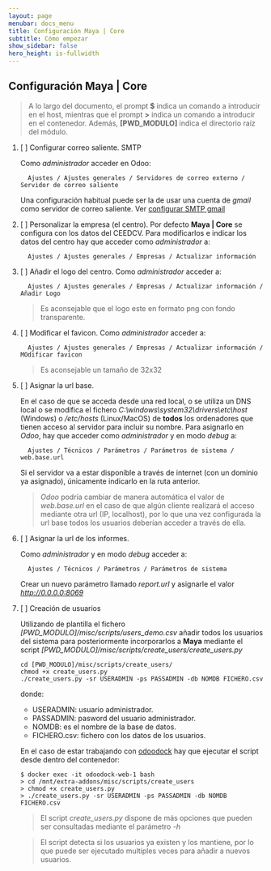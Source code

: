 ```yaml
---
layout: page
menubar: docs_menu
title: Configuración Maya | Core
subtitle: Cómo empezar
show_sidebar: false
hero_height: is-fullwidth
---
```


## Configuración Maya | Core

> A lo largo del documento, el prompt **$** indica un comando a introducir en el host, mientras que el prompt **>** indica un comando a introducir en el contenedor. Además, **[PWD_MODULO]** indica el directorio raíz del módulo.

1. [ ] Configurar correo saliente. SMTP
  
      Como _administrador_ acceder en Odoo:

         Ajustes / Ajustes generales / Servidores de correo externo / Servidor de correo saliente

      Una configuración habitual puede ser la de usar una cuenta de _gmail_ como servidor de correo saliente. Ver [configurar SMTP gmail](/maya-core/annex/smtp-gmail) 

2. [ ] Personalizar la empresa (el centro). Por defecto **Maya | Core** se configura con los datos del CEEDCV. Para modificarlos e indicar los datos del centro hay que acceder como _administrador_ a:

         Ajustes / Ajustes generales / Empresas / Actualizar información

3. [ ] Añadir el logo del centro. Como _administrador_ acceder a:

         Ajustes / Ajustes generales / Empresas / Actualizar información / Añadir Logo

      > Es aconsejable que el logo este en formato png con fondo transparente.


4. [ ] Modificar el favicon. Como _administrador_ acceder a:

         Ajustes / Ajustes generales / Empresas / Actualizar información / MOdificar favicon

      > Es aconsejable un tamaño de 32x32

5. [ ] Asignar la url base. 
    
    En el caso de que se acceda desde una red local, o se utiliza un DNS local o se modifica el fichero _C:\windows\system32\drivers\etc\host_ (Windows) o _/etc/hosts_ (Linux/MacOS) de **todos** los ordenadores que tienen acceso al servidor para incluir su nombre. Para asignarlo en _Odoo_, hay que acceder como _administrador_ y en modo _debug_ a:
  
         Ajustes / Técnicos / Parámetros / Parámetros de sistema / web.base.url

    Si el servidor va a estar disponible a través de internet (con un dominio ya asignado), únicamente indicarlo en la ruta anterior.

    > _Odoo_ podría cambiar de manera automática el valor de _web.base.url_ en el caso de que algún cliente realizará el acceso mediante otra url (IP, localhost), por lo que una vez configurada la url base todos los usuarios deberían acceder a través de ella.

6. [ ] Asignar la url de los informes. 

      Como _administrador_ y en modo _debug_ acceder a:

         Ajustes / Técnicos / Parámetros / Parámetros de sistema 

      Crear un nuevo parámetro llamado _report.url_ y asignarle el valor _http://0.0.0.0:8069_

7. [ ] Creación de usuarios

    Utilizando de plantilla el fichero _[PWD_MODULO]/misc/scripts/users_demo.csv_ añadir todos los usuarios del sistema para posteriormente incorporarlos a **Maya** mediante el script _[PWD_MODULO]/misc/scripts/create_users/create_users.py_

    ```
    cd [PWD_MODULO]/misc/scripts/create_users/
    chmod +x create_users.py
    ./create_users.py -sr USERADMIN -ps PASSADMIN -db NOMDB FICHERO.csv 
    ```
    donde: 

      * USERADMIN: usuario administrador.
      * PASSADMIN: pasword del usuario administrador.
      * NOMDB: es el nombre de la base de datos. 
      * FICHERO.csv: fichero con los datos de los usuarios.

    En el caso de estar trabajando con [odoodock](https://aoltra.github.io/odoodock/) hay que ejecutar el script desde dentro del contenedor:

    ```
    $ docker exec -it odoodock-web-1 bash
    > cd /mnt/extra-addons/misc/scripts/create_users
    > chmod +x create_users.py
    > ./create_users.py -sr USERADMIN -ps PASSADMIN -db NOMDB FICHERO.csv 
    ```

    > El script _create_users.py_ dispone de más opciones que pueden ser consultadas mediante el parámetro _-h_

    > El script detecta si los usuarios ya existen y los mantiene, por lo que puede ser ejecutado multiples veces para añadir a nuevos usuarios.